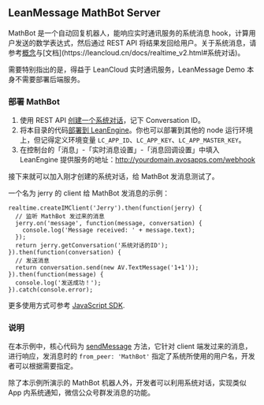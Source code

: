 LeanMessage MathBot Server
----

MathBot 是一个自动回复机器人，能响应实时通讯服务的系统消息 hook，计算用户发送的数学表达式，然后通过 REST API 将结果发回给用户。关于系统消息，请参考[概念](https://leancloud.cn/docs/realtime_v2.html#系统对话_System_Conversation_)与[文档](https://leancloud.cn/docs/realtime_v2.html#系统对话)。

需要特别指出的是，得益于 LeanCloud 实时通讯服务，LeanMessage Demo 本身不需要部署后端服务。

### 部署 MathBot

1. 使用 REST API [创建一个系统对话](https://leancloud.cn/docs/realtime_rest_api.html#创建一个对话)，记下 Conversation ID。
2. 将本目录的代码[部署到 LeanEngine](https://leancloud.cn/docs/cloud_code_commandline.html#部署)。你也可以部署到其他的 node 运行环境上，但记得定义环境变量 `LC_APP_ID`、`LC_APP_KEY`、`LC_APP_MASTER_KEY`。
3. 在控制台的「消息」-「实时消息设置」-「消息回调设置」中填入 LeanEngine 提供服务的地址：http://yourdomain.avosapps.com/webhook

接下来就可以加入刚才创建的系统对话，给 MathBot 发消息测试了。

一个名为 jerry 的 client 给 MathBot 发消息的示例：
```
realtime.createIMClient('Jerry').then(function(jerry) {
  // 监听 MathBot 发过来的消息
  jerry.on('message', function(message, conversation) {
    console.log('Message received: ' + message.text);
  });
  return jerry.getConversation('系统对话的ID');
}).then(function(conversation) {
  // 发送消息
  return conversation.send(new AV.TextMessage('1+1'));
}).then(function(message) {
  console.log('发送成功！');
}).catch(console.error);
```
更多使用方式可参考 [JavaScript SDK](https://leancloud.cn/docs/realtime_guide-js.html).

### 说明

在本示例中，核心代码为 [sendMessage](index.js#L50) 方法，它针对 client 端发过来的消息，进行响应，发消息时的 `from_peer: 'MathBot'` 指定了系统所使用的用户名，开发者可以根据需要指定。

除了本示例所演示的 MathBot 机器人外，开发者可以利用系统对话，实现类似 App 内系统通知，微信公众号群发消息的功能。
